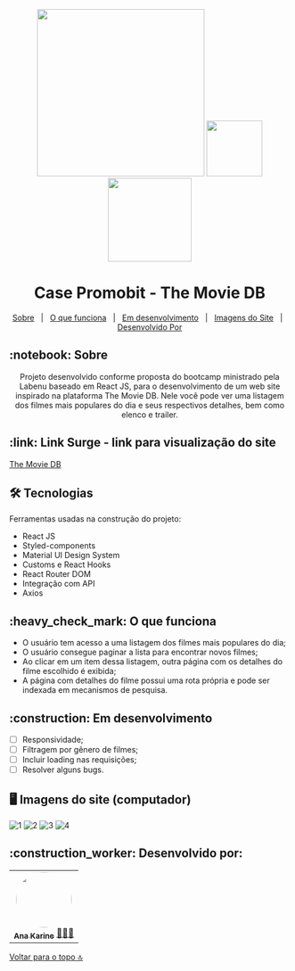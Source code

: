 <div id= "top" align="center">
<img src="https://i.imgur.com/6q2AiRg.png" width="300"/> 
<img src="https://user-images.githubusercontent.com/94838711/169862569-5aaed0cd-69a5-40d1-8d6b-b6e15080e62a.png" width="100"/> 

<img src="https://user-images.githubusercontent.com/94838711/169861898-3101fdf5-4c96-4c3c-9354-7f8c775a1802.png" width="150"/> 
<h1>Case Promobit - The Movie DB</h1>
</div>

<p align="center">
  <a href="#sobre">Sobre</a> &#xa0; | &#xa0; 
  <a href="#funciona">O que funciona</a> &#xa0; | &#xa0;
  <a href="#pendente">Em desenvolvimento</a> &#xa0; | &#xa0;
  <a href="#imagens">Imagens do Site</a>  &#xa0; | &#xa0;
  <a href="#desenvolvedores">Desenvolvido Por</a> 
</p>

<h2 id="sobre">:notebook: Sobre </h2>

<p align="center"> Projeto desenvolvido conforme proposta do bootcamp ministrado pela Labenu baseado em React JS, para o desenvolvimento de um web site inspirado na plataforma The Movie DB. Nele você pode ver  uma listagem dos filmes mais populares do dia e seus respectivos detalhes, bem como elenco e trailer. 

</p>

<h2 id="link">:link: Link Surge - link para visualização do site</h2>
 <a href="https://promobit-app.surge.sh/">The Movie DB</a>

<h2 id="tecnologias"> 🛠 Tecnologias </h2>

Ferramentas usadas na construção do projeto:

* React JS
* Styled-components
* Material UI Design System
* Customs e React Hooks
* React Router DOM
* Integração com API
* Axios

<h2 id="funciona">:heavy_check_mark: O que funciona</h2>

*  O usuário tem acesso a uma listagem dos filmes mais populares do dia;
*   O usuário consegue paginar a lista para encontrar novos filmes;
*  Ao clicar em um item dessa listagem, outra página com os detalhes do filme escolhido é exibida;
*  A página com detalhes do filme possui uma rota própria e pode ser indexada em mecanismos de pesquisa.

<h2 id="pendente">:construction: Em desenvolvimento</h2>

- [ ] Responsividade;
- [ ] Filtragem por gênero de filmes;
- [ ] Incluir loading nas requisições;
- [ ] Resolver alguns bugs.

<h2 id="imagens"> 🖥️ Imagens do site (computador)</h2>

![1](https://user-images.githubusercontent.com/94838711/169861139-5c6ed8c5-69ce-4a61-a750-d8284bb188ff.png)
![2](https://user-images.githubusercontent.com/94838711/169861127-4baeda88-6bca-4724-b6d3-648136899425.png)
![3](https://user-images.githubusercontent.com/94838711/169861135-75b3cdc9-a933-4c87-a8f2-490f5c035591.png)
![4](https://user-images.githubusercontent.com/94838711/169861138-dff89fd3-f733-49aa-bd28-86d85e4696e5.png)

<h2 id="desenvolvedores">:construction_worker: Desenvolvido por:</h2>

<table> 
<tr>
 
 <td align="center"><a href="https://github.com/future4code/vaughan-Ana-Silva"><img style="border-radius: 50%" src="https://user-images.githubusercontent.com/94838711/158080211-ef52ad45-7600-4479-998b-f6c423de7576.png" width="100px" alt=""/>
 <br />
 <sub><b>Ana Karine</b></sub></a> <a href="https://github.com/future4code/vaughan-Ana-Silva">👩🏻‍💻</a></td>
  
</tr>
</table>

<a href="#top">Voltar para o topo 🔝</a>
